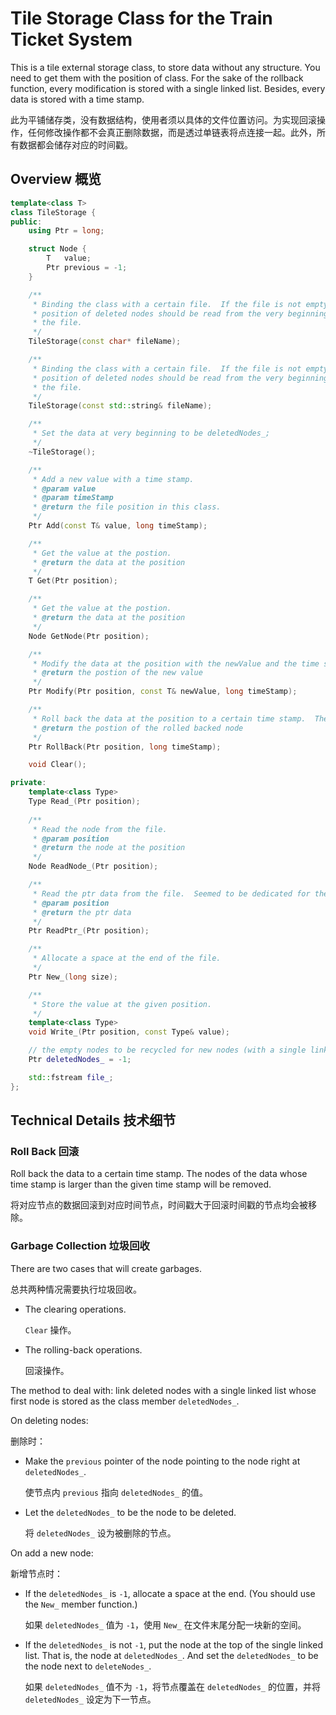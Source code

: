 # Tile Storage Class for the Train Ticket System

This is a tile external storage class, to store data without any structure.
You need to get them with the position of class.  For the sake of the
rollback function, every modification is stored with a single linked list.
Besides, every data is stored with a time stamp.

此为平铺储存类，没有数据结构，使用者须以具体的文件位置访问。为实现回滚操作，任何修改操作都不会真正删除数据，而是透过单链表将点连接一起。此外，所有数据都会储存对应的时间戳。

## Overview 概览

```c++
template<class T>
class TileStorage {
public:
    using Ptr = long;

    struct Node {
        T   value;
        Ptr previous = -1;
    }

    /**
     * Binding the class with a certain file.  If the file is not empty, the
     * position of deleted nodes should be read from the very beginning of
     * the file.
     */
    TileStorage(const char* fileName);

    /**
     * Binding the class with a certain file.  If the file is not empty, the
     * position of deleted nodes should be read from the very beginning of
     * the file.
     */
    TileStorage(const std::string& fileName);

    /**
     * Set the data at very beginning to be deletedNodes_;
     */
    ~TileStorage();

    /**
     * Add a new value with a time stamp.
     * @param value
     * @param timeStamp
     * @return the file position in this class.
     */
    Ptr Add(const T& value, long timeStamp);

    /**
     * Get the value at the postion.
     * @return the data at the position
     */
    T Get(Ptr position);

    /**
     * Get the value at the postion.
     * @return the data at the position
     */
    Node GetNode(Ptr position);

    /**
     * Modify the data at the position with the newValue and the time stamp.
     * @return the postion of the new value
     */
    Ptr Modify(Ptr position, const T& newValue, long timeStamp);

    /**
     * Roll back the data at the position to a certain time stamp.  The node belongs to the ``future'' can be deleted
     * @return the postion of the rolled backed node
     */
    Ptr RollBack(Ptr position, long timeStamp);

    void Clear();

private:
    template<class Type>
    Type Read_(Ptr position);
    
    /**
     * Read the node from the file.
     * @param position
     * @return the node at the position
     */
    Node ReadNode_(Ptr position);

    /**
     * Read the ptr data from the file.  Seemed to be dedicated for the deletedNodes_.
     * @param position
     * @return the ptr data
     */
    Ptr ReadPtr_(Ptr position);

    /**
     * Allocate a space at the end of the file.
     */
    Ptr New_(long size);

    /**
     * Store the value at the given position.
     */
    template<class Type>
    void Write_(Ptr position, const Type& value);

    // the empty nodes to be recycled for new nodes (with a single linked list)
    Ptr deletedNodes_ = -1;

    std::fstream file_;
};
```

## Technical Details 技术细节

### Roll Back 回滚

Roll back the data to a certain time stamp.  The nodes of the data whose time
stamp is larger than the given time stamp will be removed.

将对应节点的数据回滚到对应时间节点，时间戳大于回滚时间戳的节点均会被移除。

### Garbage Collection 垃圾回收

There are two cases that will create garbages.

总共两种情况需要执行垃圾回收。

- The clearing operations.

  `Clear` 操作。

- The rolling-back operations.

  回滚操作。

The method to deal with: link deleted nodes with a single linked list whose
first node is stored as the class member `deletedNodes_`.

On deleting nodes:

删除时：

- Make the `previous` pointer of the node pointing to the node right at
   `deletedNodes_`.

  使节点内 `previous` 指向 `deletedNodes_` 的值。

- Let the `deletedNodes_` to be the node to be deleted.

  将 `deletedNodes_` 设为被删除的节点。

On add a new node:

新增节点时：

- If the `deletedNodes_` is `-1`, allocate a space at the end. (You should
use the `New_` member function.)

  如果 `deletedNodes_` 值为 `-1`，使用 `New_` 在文件末尾分配一块新的空间。

- If the `deletedNodes_` is not `-1`, put the node at the top of the single
linked list.  That is, the node at `deletedNodes_`.  And set the
`deletedNodes_` to be the node next to `deleteNodes_`.

  如果 `deletedNodes_` 值不为 `-1`，将节点覆盖在 `deletedNodes_` 的位置，并将 `deletedNodes_` 设定为下一节点。


